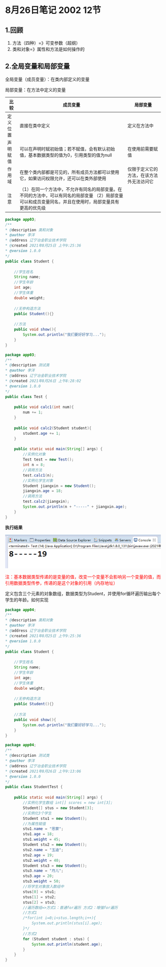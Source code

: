 # 8月26日笔记 2002 12节

## 1.回顾

1. 方法（四种）=》可变参数（超纲）
2. 类和对象=》属性和方法是如何操作的

## 2.全局变量和局部变量

全局变量（成员变量）：在类内部定义的变量

局部变量：在方法中定义的变量

| **比较** | **成员变量**                                                 | **局部变量**                             |
| -------- | ------------------------------------------------------------ | ---------------------------------------- |
| 定义位置 | 直接在类中定义                                               | 定义在方法中                             |
| 声明赋值 | 可以在声明时赋初始值；若不赋值，会有默认初始值，基本数据类型的值为0，引用类型的值为null | 在使用前需要赋值                         |
| 作用域   | 在整个类内部都是可见的，所有成员方法都可以使用它，如果访问权限允许，还可以在类外部使用 | 仅限于定义它的方法，在该方法外无法访问它 |
| 注意     | （1）在同一个方法中，不允许有同名的局部变量。在不同的方法中，可以有同名的局部变量  （2）局部变量可以和成员变量同名，并且在使用时，局部变量具有更高的优先级 |                                          |

```java
package app03;
/** 
* @description 类和对象
* @author 李洋 
* @address 辽宁冶金职业技术学院
* @created 2021年8月25日 上午9:25:36
* @version 1.0.0
*/
public class Student {

	//学生姓名
	String name;
	//学生年龄
	int age;
	//学生体重
	double weight;
	
	//无参构造方法
	public Student(){}
	
	//方法
	public void show(){
		System.out.println("我们要好好学习...");
	}
}
```

```java
package app03;
/** 
* @description 测试类
* @author 李洋 
* @address 辽宁冶金职业技术学院
* @created 2021年8月26日 上午8:28:02
* @version 1.0.0
*/
public class Test {

	public void calc1(int num){
		num += 1;
	}
	
	public void calc2(Student student){
		student.age += 1;
	}
	
	public static void main(String[] args) {
		//实例化对象
		Test test = new Test();
		int n = 8;
		//调用方法
		test.calc1(n);
		//实例化学生对象
		Student jiangxin = new Student();
		jiangxin.age = 18;
		//调用方法
		test.calc2(jiangxin);
		System.out.println(n + "-----" + jiangxin.age);
	}
}
```

**执行结果**

![结果](../assets/传参.png)

<font color="red">注：基本数据类型传递的是变量的值，改变一个变量不会影响另一个变量的值，而引用数据类型传参，传递的是这个对象的引用（内存地址）</font>

定义包含三个元素的对象数组，数据类型为Student，并使用for循环遍历输出每个学生的年龄。如何实现

```java
package app04;
/** 
* @description 类和对象
* @author 李洋 
* @address 辽宁冶金职业技术学院
* @created 2021年8月25日 上午9:25:36
* @version 1.0.0
*/
public class Student {

	//学生姓名
	String name;
	//学生年龄
	int age;
	//学生体重
	double weight;
	
	//无参构造方法
	public Student(){}
	
	//方法
	public void show(){
		System.out.println("我们要好好学习...");
	}
}
```

```java
package app04;
/** 
* @description 测试类
* @author 李洋 
* @address 辽宁冶金职业技术学院
* @created 2021年8月26日 上午9:13:06
* @version 1.0.0
*/
public class StudentTest {

	public static void main(String[] args) {
		//实例化学生数组 int[] scores = new int[3];
		Student[] stus = new Student[3];
		//实例化3个学生
		Student stu1 = new Student();
		//为属性赋值
		stu1.name = "思蒙";
		stu1.age = 18;
		stu1.weight = 45;
		Student stu2 = new Student();
		stu2.name = "玉迪";
		stu2.age = 19;
		stu2.weight = 40;
		Student stu3 = new Student();
		stu3.name = "月儿";
		stu3.age = 20;
		stu3.weight = 50;
		//将学生对象放入数组中
		stus[0] = stu1;
		stus[1] = stu2;
		stus[2] = stu3;
		//遍历数组=>方式1：普通for遍历 方式2：增强for遍历
		//方式1
		/*for(int i=0;i<stus.length;i++){
			System.out.println(stus[i].age);
		}*/
		//方式2
		for (Student student : stus) {
			System.out.println(student.age);
		}
	}
}
```

